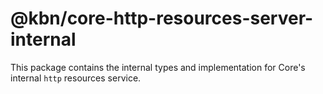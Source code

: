 # @kbn/core-http-resources-server-internal

This package contains the internal types and implementation for Core's internal `http` resources service.
